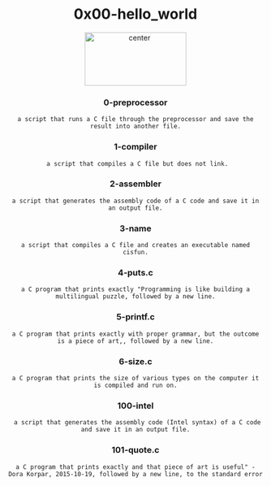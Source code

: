 <div align="center">
<h1 align="center">0x00-hello_world</h1>

<p align="center">
<img src="https://assets.imaginablefutures.com/media/images/ALX_Logo.max-200x150.png" alt="center" style="width:200px; height:105px"/>
</p>


<h3 align="center">0-preprocessor</h3>

`a script that runs a C file through the preprocessor and save the result into another file.`

<h3 align="center">1-compiler</h3>

` a script that compiles a C file but does not link.`

<h3 align="center">2-assembler</h3>

`a script that generates the assembly code of a C code and save it in an output file.`

<h3 align="center">3-name</h3>

`a script that compiles a C file and creates an executable named cisfun.`

<h3 align="center">4-puts.c</h3>

`a C program that prints exactly "Programming is like building a multilingual puzzle, followed by a new line.`

<h3 align="center">5-printf.c</h3>

`a C program that prints exactly with proper grammar, but the outcome is a piece of art,, followed by a new line.`

<h3 align="center">6-size.c</h3>

`a C program that prints the size of various types on the computer it is compiled and run on.`

<h3 align="center">100-intel</h3>

` a script that generates the assembly code (Intel syntax) of a C code and save it in an output file.`

<h3 align="center">101-quote.c</h3>

`a C program that prints exactly and that piece of art is useful" - Dora Korpar, 2015-10-19, followed by a new line, to the standard error`
